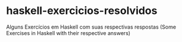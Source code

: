 # haskell-exercicios-resolvidos
Alguns Exercícios em Haskell com suas respectivas respostas (Some Exercises in Haskell with their respective answers)
